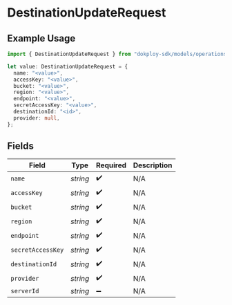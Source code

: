 # DestinationUpdateRequest

## Example Usage

```typescript
import { DestinationUpdateRequest } from "dokploy-sdk/models/operations";

let value: DestinationUpdateRequest = {
  name: "<value>",
  accessKey: "<value>",
  bucket: "<value>",
  region: "<value>",
  endpoint: "<value>",
  secretAccessKey: "<value>",
  destinationId: "<id>",
  provider: null,
};
```

## Fields

| Field              | Type               | Required           | Description        |
| ------------------ | ------------------ | ------------------ | ------------------ |
| `name`             | *string*           | :heavy_check_mark: | N/A                |
| `accessKey`        | *string*           | :heavy_check_mark: | N/A                |
| `bucket`           | *string*           | :heavy_check_mark: | N/A                |
| `region`           | *string*           | :heavy_check_mark: | N/A                |
| `endpoint`         | *string*           | :heavy_check_mark: | N/A                |
| `secretAccessKey`  | *string*           | :heavy_check_mark: | N/A                |
| `destinationId`    | *string*           | :heavy_check_mark: | N/A                |
| `provider`         | *string*           | :heavy_check_mark: | N/A                |
| `serverId`         | *string*           | :heavy_minus_sign: | N/A                |